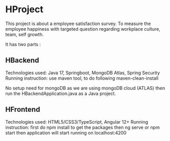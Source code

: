 # HProject

This project is about a employee satisfaction survey.
To measure the employee happiness with targeted question regarding workplace culture, team, self growth.

It has two parts :

## HBackend

Technologies used: Java 17, Springboot, MongoDB Atlas, Spring Security
Running instruction:
use maven tool, to do following
maven-clean-install

No setup need for mongoDB as we are using mongoDB cloud (ATLAS)
then run the HBackendApplication.java as a Java project.

## HFrontend

Technologies used: HTML5/CSS3/TypeScript, Angular 12+
Running instruction:
first do npm install to get the packages
then ng serve or npm start
then application will start running on localhost:4200
